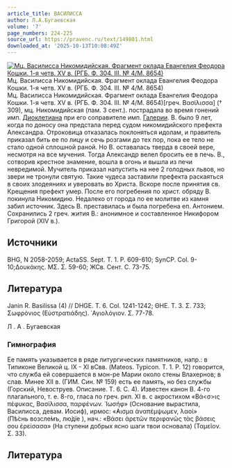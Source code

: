 ```yaml
---
article_title: ВАСИЛИССА
author: Л.А.Бугаевская
volume: '7'
page_numbers: 224-225
source_url: https://pravenc.ru/text/149801.html
downloaded_at: '2025-10-13T10:08:49Z'
---
```


[![Мц. Василисса Никомидийская. Фрагмент оклада Евангелия Феодора Кошки. 1-я четв. XV в. (РГБ. Ф. 304. III. № 4/М. 8654)](https://pravenc.ru/data/507/458/1234/1i200.jpg "Кликните для увеличения картинки")](https://pravenc.ru/data/507/458/1234/1i400.jpg)Мц. Василисса Никомидийская. Фрагмент оклада Евангелия Феодора Кошки. 1-я четв. XV в. (РГБ. Ф. 304. III. № 4/М. 8654)  
Мц. Василисса Никомидийская. Фрагмент оклада Евангелия Феодора Кошки. 1-я четв. XV в. (РГБ. Ф. 304. III. № 4/М. 8654)[греч. Βασίλισσα] († 309), мц. Никомидийская (пам. 3 сент.). пострадала во время гонений имп. [Диоклетиана](https://pravenc.ru/text/ДИОКЛЕТИАН.html) при его соправителе имп. [Галерии](https://pravenc.ru/text/Галерии.html). В. было 9 лет, когда по доносу она предстала перед судом никомидийского префекта Александра. Отроковица отказалась поклоняться идолам, и правитель приказал бить ее по лицу и сечь розгами до тех пор, пока ее тело не стало одной сплошной раной. Но В. оставалась тверда в своей вере, несмотря на все мучения. Тогда Александр велел бросить ее в печь. В., сотворив крестное знамение, вошла в огонь и вышла из печи невредимой. Мучитель приказал напустить на нее 2 голодных львов, но звери не тронули святую. Такие чудеса заставили префекта раскаяться в своих злодеяниях и уверовать во Христа. Вскоре после принятия св. Крещения префект умер. После его погребения по христ. обряду В. покинула Никомидию. Недалеко от города по ее молитве из камня забил источник. Здесь В. преставилась и была погребена еп. Антонием. Сохранились 2 греч. жития В.: анонимное и составленное Никифором Григорой (XIV в.).

## Источники

BHG, N 2058-2059; ActaSS. Sept. T. 1. P. 609-610; SynCP. Col. 9-10;Δουκάκης. ΜΣ. Σ. 59-60; ЖСв. Сент. С. 73-75.

## Литература

Janin R. Basilissa (4) // DHGE. T. 6. Col. 1241-1242; ΘΗΕ. Τ. 3. Σ. 733; Σωφρόνιος (Εὐστρατιάδης). ῾Αγιολόγιον. Σ. 77-78.

Л .  А .  Бугаевская 

### Гимнография

Ее память указывается в ряде литургических памятников, напр.: в Типиконе Великой ц. IX - XI вСвв. (Mateos. Typicon. T. 1. P. 12) говорится, что служба ей совершается в мон-ре Марии около стены Влахернов; в слав. Минее XII в. (ГИМ. Син. № 159) есть ее память, но без службы (Горский, Невоструев. Описание. Т. 6. С. 4). Известен канон В. 4-го плагального, т. е. 8-го, гласа по греч. ркп. XI в. с акростихом «Βά<σ>ις πέφυκας, Βασίλισσα, παρφένων. ᾿Ιωσήφ» (Основание вырастила, Василисса, девам. Иосиф), ирмос: «̓Αισμα ἀναπέμψωμεν, λαοί» (<span class="cu">Пѣ́снь</span> <span class="cu">возсле́мъ,</span> <span class="cu">лю́дїе</span> ), нач.: «Βάσει ἀρετῶν περιφανῶς τὰς βάσεις σου ἐρείσασα» (На ступени добрых ясно шаги твои основала) (Ταμεῖον. Σ. 33).

## Литература
